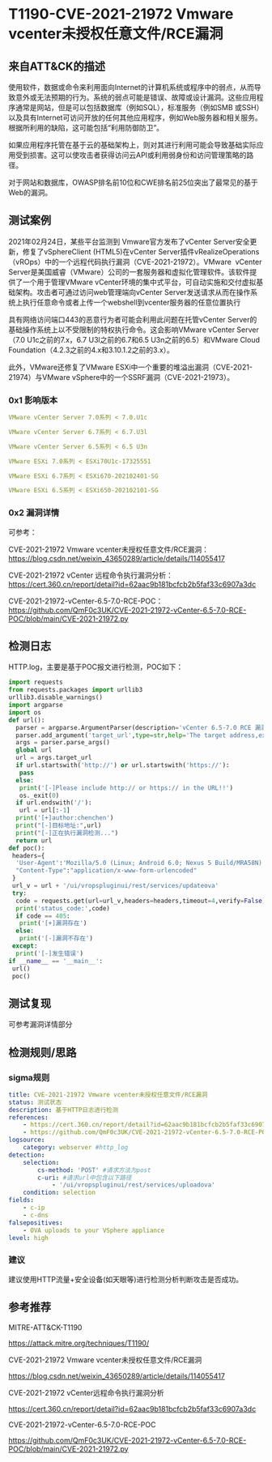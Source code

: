 # T1190-CVE-2021-21972 Vmware vcenter未授权任意文件/RCE漏洞

## 来自ATT&CK的描述

使用软件，数据或命令来利用面向Internet的计算机系统或程序中的弱点，从而导致意外或无法预期的行为。系统的弱点可能是错误、故障或设计漏洞。这些应用程序通常是网站，但是可以包括数据库（例如SQL），标准服务（例如SMB 或SSH）以及具有Internet可访问开放的任何其他应用程序，例如Web服务器和相关服务。根据所利用的缺陷，这可能包括“利用防御防卫”。

如果应用程序托管在基于云的基础架构上，则对其进行利用可能会导致基础实际应用受到损害。这可以使攻击者获得访问云API或利用弱身份和访问管理策略的路径。

对于网站和数据库，OWASP排名前10位和CWE排名前25位突出了最常见的基于Web的漏洞。

## 测试案例

2021年02月24日，某些平台监测到 Vmware官方发布了vCenter Server安全更新，修复了vSphereClient (HTML5)在vCenter Server插件vRealizeOperations（vROps）中的一个远程代码执行漏洞（CVE-2021-21972）。VMware  vCenter Server是美国威睿（VMware）公司的一套服务器和虚拟化管理软件。该软件提供了一个用于管理VMware vCenter环境的集中式平台，可自动实施和交付虚拟基础架构。攻击者可通过访问web管理端向vCenter Server发送请求从而在操作系统上执行任意命令或者上传一个webshell到vcenter服务器的任意位置执行

具有网络访问端口443的恶意行为者可能会利用此问题在托管vCenter Server的基础操作系统上以不受限制的特权执行命令。这会影响VMware vCenter Server（7.0 U1c之前的7.x，6.7 U3l之前的6.7和6.5 U3n之前的6.5）和VMware Cloud Foundation（4.2.3之前的4.x和3.10.1.2之前的3.x）。

此外，VMware还修复了VMware ESXi中一个重要的堆溢出漏洞（CVE-2021-21974）与VMware vSphere中的一个SSRF漏洞（CVE-2021-21973）。

### 0x1 影响版本

```yml
VMware vCenter Server 7.0系列 < 7.0.U1c

VMware vCenter Server 6.7系列 < 6.7.U3l

VMware vCenter Server 6.5系列 < 6.5 U3n

VMware ESXi 7.0系列 < ESXi70U1c-17325551

VMware ESXi 6.7系列 < ESXi670-202102401-SG

VMware ESXi 6.5系列 < ESXi650-202102101-SG
```

### 0x2 漏洞详情

可参考：

CVE-2021-21972 Vmware vcenter未授权任意文件/RCE漏洞：<https://blog.csdn.net/weixin_43650289/article/details/114055417>

CVE-2021-21972 vCenter 远程命令执行漏洞分析：<https://cert.360.cn/report/detail?id=62aac9b181bcfcb2b5faf33c6907a3dc>

CVE-2021-21972-vCenter-6.5-7.0-RCE-POC：<https://github.com/QmF0c3UK/CVE-2021-21972-vCenter-6.5-7.0-RCE-POC/blob/main/CVE-2021-21972.py>

## 检测日志

HTTP.log，主要是基于POC报文进行检测，POC如下：

```python
import requests
from requests.packages import urllib3
urllib3.disable_warnings()
import argparse
import os
def url():
  parser = argparse.ArgumentParser(description='vCenter 6.5-7.0 RCE 漏洞复现(CVE-2021-21972)POC')
  parser.add_argument('target_url',type=str,help='The target address,example: https://192.168.140.153:4445')
  args = parser.parse_args() 
  global url
  url = args.target_url
  if url.startswith('http://') or url.startswith('https://'):
   pass
  else:
   print('[-]Please include http:// or https:// in the URL!!')
   os._exit(0)
  if url.endswith('/'):
   url = url[:-1]
  print('[+]author:chenchen')
  print("[-]目标地址:",url)
  print("[-]正在执行漏洞检测...")
  return url
def poc():
 headers={
  'User-Agent':'Mozilla/5.0 (Linux; Android 6.0; Nexus 5 Build/MRA58N) AppleWebKit/537.36 (KHTML, like Gecko) Chrome/86.0.4240.75 Mobile Safari/537.36',
  "Content-Type":"application/x-www-form-urlencoded"
 }
 url_v = url + '/ui/vropspluginui/rest/services/updateova'
 try:
  code = requests.get(url=url_v,headers=headers,timeout=4,verify=False).status_code
  print('status_code:',code)
  if code == 405:
   print('[+]漏洞存在')
  else:
   print('[-]漏洞不存在')
 except:
  print('[-]发生错误')
if __name__ == '__main__':
 url()
 poc()
```

## 测试复现

可参考漏洞详情部分

## 检测规则/思路

### sigma规则

```yml
title: CVE-2021-21972 Vmware vcenter未授权任意文件/RCE漏洞
status: 测试状态
description: 基于HTTP日志进行检测
references:
    - https://cert.360.cn/report/detail?id=62aac9b181bcfcb2b5faf33c6907a3dc
    - https://github.com/QmF0c3UK/CVE-2021-21972-vCenter-6.5-7.0-RCE-POC/blob/main/CVE-2021-21972.py
logsource:
    category: webserver #http_log
detection:
    selection:
        cs-method: 'POST' #请求方法为post
        c-uri: #请求url中包含以下路径
            - '/ui/vropspluginui/rest/services/uploadova'
    condition: selection
fields: 
    - c-ip
    - c-dns
falsepositives: 
    - OVA uploads to your VSphere appliance
level: high
```

### 建议

建议使用HTTP流量+安全设备(如天眼等)进行检测分析判断攻击是否成功。

## 参考推荐

MITRE-ATT&CK-T1190

<https://attack.mitre.org/techniques/T1190/>

CVE-2021-21972 Vmware vcenter未授权任意文件/RCE漏洞

<https://blog.csdn.net/weixin_43650289/article/details/114055417>

CVE-2021-21972 vCenter远程命令执行漏洞分析

<https://cert.360.cn/report/detail?id=62aac9b181bcfcb2b5faf33c6907a3dc>

CVE-2021-21972-vCenter-6.5-7.0-RCE-POC

<https://github.com/QmF0c3UK/CVE-2021-21972-vCenter-6.5-7.0-RCE-POC/blob/main/CVE-2021-21972.py>
